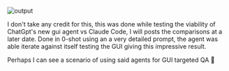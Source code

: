 ![output](https://github.com/user-attachments/assets/03c60030-da7b-4505-bc4d-5d12adbba17f)


I don't take any credit for this, this was done while testing the viability of ChatGpt's new gui agent vs Claude Code, I will posts the comparisons at a later date.
Done in 0-shot using an a very detailed prompt, the agent was able iterate against itself testing the GUI giving this impressive result. 

Perhaps I can see a scenario of using said agents for GUI targeted QA 🤔
